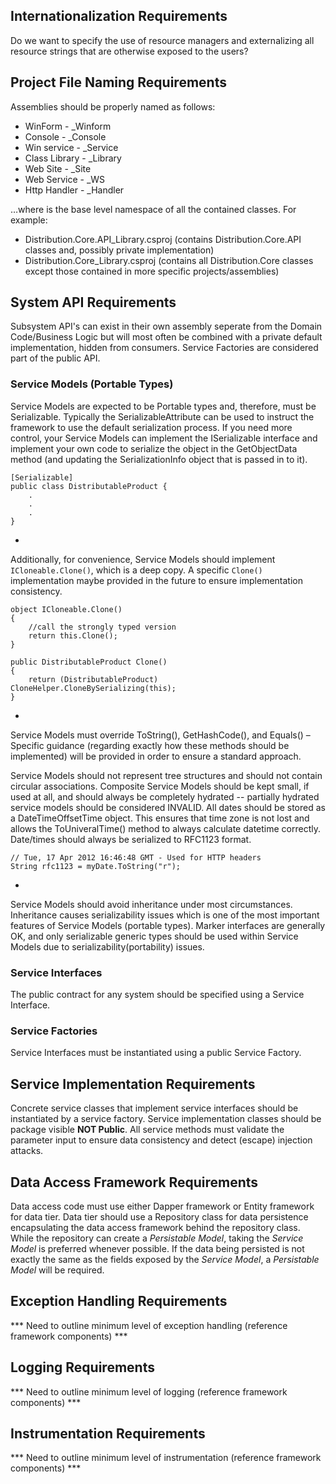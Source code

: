 ## Internationalization Requirements
Do we want to specify the use of resource managers and externalizing all resource strings that are otherwise exposed to the users?

## Project File Naming Requirements
Assemblies should be properly named as follows:
* WinForm       - <projectname >_Winform
* Console       - <projectname >_Console
* Win service   - <projectname >_Service
* Class Library - <projectname >_Library
* Web Site      - <projectname >_Site
* Web Service   - <projectname >_WS
* Http Handler  - <projectname >_Handler

…where <projectName> is the base level namespace of all the contained classes.  For example:
* Distribution.Core.API_Library.csproj     (contains Distribution.Core.API classes and, possibly private implementation)
* Distribution.Core_Library.csproj         (contains all Distribution.Core classes except those contained in more specific projects/assemblies)

## System API Requirements
Subsystem API's can exist in their own assembly seperate from the Domain Code/Business Logic but will most often be combined with a private default implementation, hidden from consumers.  Service Factories are considered part of the public API.

### Service Models (Portable Types)
Service Models are expected to be Portable types and, therefore, must be Serializable.  Typically the SerializableAttribute can be used to instruct the framework to use the default serialization process. If you need more control, your Service Models can implement the ISerializable interface and implement your own code to serialize the object in the GetObjectData method (and updating the SerializationInfo object that is passed in to it).

    [Serializable]
    public class DistributableProduct {
        .
        .
        .
    }
-

Additionally, for convenience, Service Models should implement `ICloneable.Clone()`, which is a deep copy.  A specific `Clone()` implementation maybe provided in the future to ensure implementation consistency.

    object ICloneable.Clone()
    {
        //call the strongly typed version
        return this.Clone();
    }

    public DistributableProduct Clone()
    {
        return (DistributableProduct) CloneHelper.CloneBySerializing(this);
    }
-

Service Models must override ToString(), GetHashCode(),  and Equals() – Specific guidance (regarding exactly how these methods should be implemented) will be provided in order to ensure a standard approach.

Service Models should not represent tree structures and should not contain circular associations.  Composite Service Models should be kept small, if used at all, and should always be completely hydrated -- partially hydrated service models should be considered INVALID.
All dates should be stored as a DateTimeOffsetTime object.  This ensures that time zone is not lost and allows the ToUniveralTime() method to always calculate datetime correctly.  Date/times should always be serialized to RFC1123 format.

    // Tue, 17 Apr 2012 16:46:48 GMT - Used for HTTP headers
    String rfc1123 = myDate.ToString("r");  
-

Service Models should avoid inheritance under most circumstances.  Inheritance causes serializability issues which is one of the most important features of Service Models (portable types).  Marker interfaces are generally OK, and only serializable generic types should be used within Service Models due to serializability(portability) issues.

### Service Interfaces
The public contract for any system should be specified using a Service Interface.

### Service Factories
Service Interfaces must be instantiated using a public Service Factory. 

## Service Implementation Requirements
Concrete service classes that implement service interfaces should be instantiated by a service factory.  Service implementation classes should be package visible **NOT Public**.  All service methods must validate the parameter input to ensure data consistency and detect (escape) injection attacks.

## Data Access Framework Requirements
Data access code must use either Dapper framework or Entity framework for data tier.  Data tier should use a Repository class for data persistence encapsulating the data access framework behind the repository class.  While the repository can create a *Persistable Model*, taking the *Service Model* is preferred whenever possible.  If the data being persisted is not exactly the same as the fields exposed by the *Service Model*, a *Persistable Model* will be required.

## Exception Handling Requirements
*** Need to outline minimum level of exception handling (reference framework components) ***

## Logging Requirements
*** Need to outline minimum level of logging (reference framework components) ***

## Instrumentation Requirements
*** Need to outline minimum level of instrumentation (reference framework components) ***
